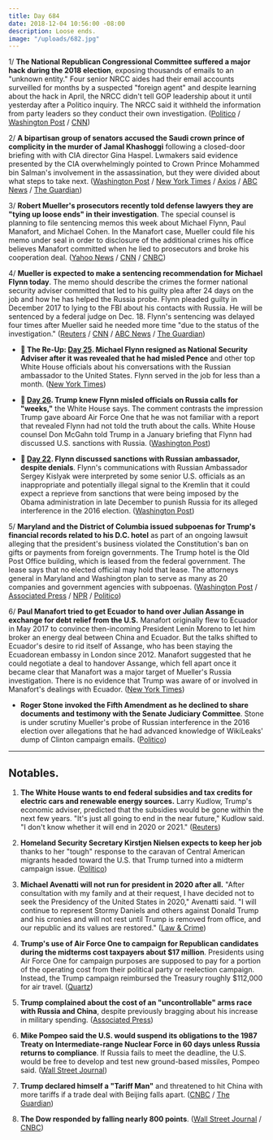 ```yaml
---
title: Day 684
date: 2018-12-04 10:56:00 -08:00
description: Loose ends.
image: "/uploads/682.jpg"
---
```


1/ **The National Republican Congressional Committee suffered a major hack during the 2018 election**, exposing thousands of emails to an "unknown entity." Four senior NRCC aides had their email accounts surveilled for months by a suspected "foreign agent" and despite learning about the hack in April, the NRCC didn't tell GOP leadership about it until yesterday after a Politico inquiry. The NRCC said it withheld the information from party leaders so they conduct their own investigation. ([Politico](https://www.politico.com/story/2018/12/04/exclusive-emails-of-top-nrcc-officials-stolen-in-major-2018-hack-1043309) / [Washington Post](https://www.washingtonpost.com/world/national-security/national-republican-congressional-committee-says-it-was-hacked-during-this-years-election-cycle/2018/12/04/58136c7a-f7e9-11e8-8d64-4e79db33382f_story.html) / [CNN](https://www.cnn.com/2018/12/04/politics/nrcc-hack-midterms/index.html))

2/ **A bipartisan group of senators accused the Saudi crown prince of complicity in the murder of Jamal Khashoggi** following a closed-door briefing with with CIA director Gina Haspel. Lwmakers said evidence presented by the CIA overwhelmingly pointed to Crown Prince Mohammed bin Salman's involvement in the assassination, but they were divided about what steps to take next. ([Washington Post](https://www.washingtonpost.com/world/national-security/cia-director-briefs-senators-on-saudi-role-in-khashoggi-killing/2018/12/04/e6d6498c-f7d5-11e8-8d64-4e79db33382f_story.html) / [New York Times](https://www.nytimes.com/2018/12/04/us/politics/cia-senate-khashoggi-.html) / [Axios](https://www.axios.com/senators-convinced-saudi-crown-prince-behind-khashoggi-murder-2b8054d5-9f93-4b95-b680-481f9066be3e.html) / [ABC News](https://abcnews.go.com/Politics/cia-director-briefs-small-group-senators-saudi-crown/story?id=59598135) / [The Guardian](https://www.theguardian.com/world/2018/dec/04/jamal-khashoggi-saudi-crown-prince-senators-cia-briefing))

3/ **Robert Mueller's prosecutors recently told defense lawyers they are "tying up loose ends" in their investigation**. The special counsel is planning to file sentencing memos this week about Michael Flynn, Paul Manafort, and Michael Cohen. In the Manafort case, Mueller could file his memo under seal in order to disclosure of the additional crimes his office believes Manafort committed when he lied to prosecutors and broke his cooperation deal. ([Yahoo News](https://news.yahoo.com/mueller-preparing-end-game-russia-investigation-225720798.html) / [CNN](https://www.cnn.com/2018/12/04/politics/robert-mueller-donald-trump-michael-flynn-paul-manafort-russia-investigation/index.html) / [CNBC](https://www.cnbc.com/2018/12/04/mueller-to-recommend-sentence-for-trump-ex-advisor-michael-flynn.html))

4/ **Mueller is expected to make a sentencing recommendation for Michael Flynn today**. The memo should describe the crimes the former national security adviser committed that led to his guilty plea after 24 days on the job and how he has helped the Russia probe. Flynn pleaded guilty in December 2017 to lying to the FBI about his contacts with Russia. He will be sentenced by a federal judge on Dec. 18. Flynn's sentencing was delayed four times after Mueller said he needed more time "due to the status of the investigation." ([Reuters](https://www.reuters.com/article/us-usa-trump-russia-flynn-idUSKBN1O3169) / [CNN](https://www.cnn.com/2018/12/04/politics/michael-flynn-russia-investigation-court-sentence-plea/index.html) / [ABC News](https://abcnews.go.com/Politics/court-filings-due-week-offer-road-map-mueller/story?id=59591976) / [The Guardian](https://www.theguardian.com/us-news/2018/dec/04/michael-flynn-sentence-mueller-trump-russia-investigation-latest))

* **📌 The Re-Up: [Day 25](https://whatthefuckjusthappenedtoday.com/2017/02/13/Day-25/#1-michael-flynn-resigns-as-national). Michael Flynn resigned as National Security Adviser after it was revealed that he had misled Pence** and other top White House officials about his conversations with the Russian ambassador to the United States. Flynn served in the job for less than a month. ([New York Times](https://www.nytimes.com/2017/02/13/us/politics/donald-trump-national-security-adviser-michael-flynn.html))

* **📌 [Day 26](https://whatthefuckjusthappenedtoday.com/2017/02/14/Day-26/#2-trump-knew-flynn-misled-officials). Trump knew Flynn misled officials on Russia calls for "weeks,"** the White House says. The comment contrasts the impression Trump gave aboard Air Force One that he was not familiar with a report that revealed Flynn had not told the truth about the calls. White House counsel Don McGahn told Trump in a January briefing that Flynn had discussed U.S. sanctions with Russia. ([Washington Post](https://www.washingtonpost.com/news/post-politics/wp/2017/02/14/trump-was-told-weeks-ago-that-flynn-misled-vice-president-about-russia-contacts-white-house-says/))

* **📌 [Day 22](https://whatthefuckjusthappenedtoday.com/2017/02/10/Day-22/#4-national-security-adviser-flynn-di). Flynn discussed sanctions with Russian ambassador, despite denials**. Flynn's communications with Russian Ambassador Sergey Kislyak were interpreted by some senior U.S. officials as an inappropriate and potentially illegal signal to the Kremlin that it could expect a reprieve from sanctions that were being imposed by the Obama administration in late December to punish Russia for its alleged interference in the 2016 election. ([Washington Post](https://www.washingtonpost.com/world/national-security/national-security-adviser-flynn-discussed-sanctions-with-russian-ambassador-despite-denials-officials-say/2017/02/09/f85b29d6-ee11-11e6-b4ff-ac2cf509efe5_story.html))

5/ **Maryland and the District of Columbia issued subpoenas for Trump's financial records related to his D.C. hotel** as part of an ongoing lawsuit alleging that the president's business violated the Constitution's ban on gifts or payments from foreign governments. The Trump hotel is the Old Post Office building, which is leased from the federal government. The lease says that no elected official may hold that lease. The attorneys general in Maryland and Washington plan to serve as many as 20 companies and government agencies with subpoenas. ([Washington Post](https://www.washingtonpost.com/business/economy/attorneys-general-issue-subpoenas-to-trump-entities-in-dc-hotel-case/2018/12/04/29e13dc0-f4db-11e8-bc79-68604ed88993_story.html) / [Associated Press](https://apnews.com/8335d630f04248fe9175f893c6641729) / [NPR](https://www.npr.org/2018/12/03/673056131/subpoenas-coming-soon-in-trump-emoluments-lawsuit) / [Politico](https://www.politico.com/story/2018/12/03/subpoenas-trump-hotel-emoluments-1041324))

6/ **Paul Manafort tried to get Ecuador to hand over Julian Assange in exchange for debt relief from the U.S.** Manafort originally flew to Ecuador in May 2017 to convince then-incoming President Lenín Moreno to let him broker an energy deal between China and Ecuador. But the talks shifted to Ecuador's desire to rid itself of Assange, who has been staying the Ecuadorean embassy in London since 2012. Manafort suggested that he could negotiate a deal to handover Assange, which fell apart once it became clear that Manafort was a major target of Mueller's Russia investigation. There is no evidence that Trump was aware of or involved in Manafort's dealings with Ecuador. ([New York Times](https://www.nytimes.com/2018/12/03/us/politics/manafort-assange-wikileaks-ecuador.html))

* **Roger Stone invoked the Fifth Amendment as he declined to share documents and testimony with the Senate Judiciary Committee**. Stone is under scrutiny Mueller's probe of Russian interference in the 2016 election over allegations that he had advanced knowledge of WikiLeaks' dump of Clinton campaign emails. ([Politico](https://www.politico.com/story/2018/12/04/roger-stone-fifth-amendment-1044597))

---

## Notables.

1. **The White House wants to end federal subsidies and tax credits for electric cars and renewable energy sources.** Larry Kudlow, Trump's economic adviser, predicted that the subsidies would be gone within the next few years. "It's just all going to end in the near future," Kudlow said. "I don't know whether it will end in 2020 or 2021." ([Reuters](https://www.reuters.com/article/us-usa-trump-autos-idUSKBN1O22D4))

2. **Homeland Security Secretary Kirstjen Nielsen expects to keep her job** thanks to her "tough" response to the caravan of Central American migrants headed toward the U.S. that Trump turned into a midterm campaign issue. ([Politico](https://www.politico.com/story/2018/12/03/nielsen-trump-migrant-caravan-1041327))

3. **Michael Avenatti will not run for president in 2020 after all.** "After consultation with my family and at their request, I have decided not to seek the Presidency of the United States in 2020," Avenatti said. "I will continue to represent Stormy Daniels and others against Donald Trump and his cronies and will not rest until Trump is removed from office, and our republic and its values are restored." ([Law & Crime](https://lawandcrime.com/high-profile/avenatti-will-not-run-for-president-in-2020/))

4. **Trump's use of Air Force One to campaign for Republican candidates during the midterms cost taxpayers about $17 million**. Presidents using Air Force One for campaign purposes are supposed to pay for a portion of the operating cost from their political party or reelection campaign. Instead, the Trump campaign reimbursed the Treasury roughly $112,000 for air travel. ([Quartz](https://qz.com/1476502/flying-trump-to-midterm-rallies-for-republicans-cost-us-taxpayers-millions/))

5. **Trump complained about the cost of an "uncontrollable" arms race with Russia and China**, despite previously bragging about his increase in military spending. ([Associated Press](https://apnews.com/6d4ef944abd54aea9ad21d57a1d0bcd2))

6. **Mike Pompeo said the U.S. would suspend its obligations to the 1987 Treaty on Intermediate-range Nuclear Force in 60 days unless Russia returns to compliance**. If Russia fails to meet the deadline, the U.S. would be free to develop and test new ground-based missiles, Pompeo said. ([Wall Street Journal](https://www.wsj.com/articles/u-s-to-suspend-nuclear-treaty-with-russia-within-60-days-1543944884))

7. **Trump declared himself a "Tariff Man"** and threatened to hit China with more tariffs if a trade deal with Beijing falls apart. ([CNBC](https://www.cnbc.com/2018/12/04/trump-calls-himself-tariff-man-as-china-talks-restart-after-trade-war-truce.html) / [The Guardian](https://www.theguardian.com/business/2018/dec/04/us-stocks-plummet-unraveling-us-china-trade-truce-rattles-investors))

8. **The Dow responded by falling nearly 800 points**. ([Wall Street Journal](https://www.wsj.com/articles/dow-tumbles-nearly-800-points-as-trade-jitters-return-1543959007?mod=hp_lead_pos1) / [CNBC](https://www.cnbc.com/2018/12/04/stock-market-dow-futures-fall-amid-us-china-trade-deal-skepticism.html))